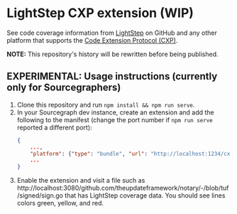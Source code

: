 # LightStep CXP extension (WIP)

See code coverage information from [LightStep](https://lightstep.io) on GitHub and any other platform that supports the [Code Extension Protocol (CXP)](https://github.com/sourcegraph/cxp-js).

**NOTE:** This repository's history will be rewritten before being published.

## EXPERIMENTAL: Usage instructions (currently only for Sourcegraphers)

1.  Clone this repository and run `npm install && npm run serve`.
1.  In your Sourcegraph dev instance, create an extension and add the following to the manifest (change the port number if `npm run serve` reported a different port):
    ```json
    {
        ...,
        "platform": {"type": "bundle", "url": "http://localhost:1234/cx-lightstep.js"},
        ...
    }
    ```
1.  Enable the extension and visit a file such as http://localhost:3080/github.com/theupdateframework/notary/-/blob/tuf/signed/sign.go that has LightStep coverage data. You should see lines colors green, yellow, and red.
